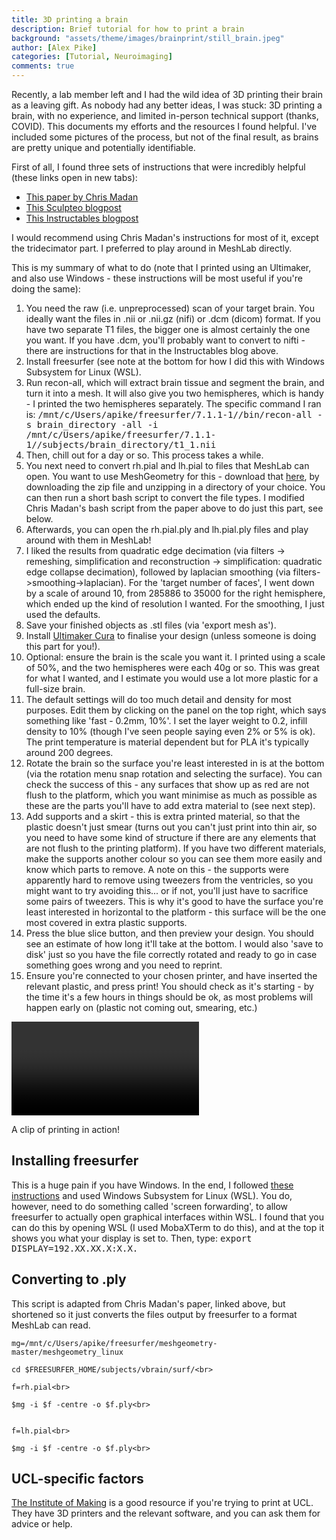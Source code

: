 ```yaml
---
title: 3D printing a brain
description: Brief tutorial for how to print a brain
background: "assets/theme/images/brainprint/still_brain.jpeg"
author: [Alex Pike]
categories: [Tutorial, Neuroimaging]
comments: true
---
```


Recently, a lab member left and I had the wild idea of 3D printing their brain as a leaving gift. As nobody had any better ideas, I was stuck: 3D printing a brain, with no experience, and limited in-person technical support (thanks, COVID). This documents my efforts and the resources I found helpful. I've included some pictures of the process, but not of the final result, as brains are pretty unique and potentially identifiable.
	
First of all, I found three sets of instructions that were incredibly helpful (these links open in new tabs): 
    <ul>
    <li><a href ="https://riojournal.com/articles.php?journal_name=rio&id=10398" target="_blank">This paper by Chris Madan</a></li>
    <li><a href="https://www.sculpteo.com/blog/2017/11/08/how-to-3d-print-your-own-brain-using-mri-or-ct-scans-free-software/" target="_blank">This Sculpteo blogpost</a></li> 
    <li><a href="https://www.instructables.com/3D-print-your-own-brain/" target="_blank">This Instructables blogpost</a></li></ul>
  
  I would recommend using Chris Madan's instructions for most of it, except the tridecimator part. I preferred to play around in MeshLab directly.</p>

  <p>This is my summary of what to do (note that I printed using an Ultimaker, and also use Windows - these instructions will be most useful if you're doing the same):
    <ol>
      <li>You need the raw (i.e. unpreprocessed) scan of your target brain. You ideally want the files in .nii or .nii.gz (nifi) or .dcm (dicom) format. If you have two separate T1 files, the bigger one is almost certainly the one you want. If you have .dcm, you'll probably want to convert to nifti - there are instructions for that in the Instructables blog above. </li>
      <li>Install freesurfer (see note at the bottom for how I did this with Windows Subsystem for Linux (WSL).  </li>
      <li>Run recon-all, which will extract brain tissue and segment the brain, and turn it into a mesh. It will also give you two hemispheres, which is handy - I printed the two hemispheres separately. The specific command I ran is:
        <samp>/mnt/c/Users/apike/freesurfer/7.1.1-1//bin/recon-all -s brain_directory -all -i /mnt/c/Users/apike/freesurfer/7.1.1-1//subjects/brain_directory/t1_1.nii </samp></li>
        </samp>
      <li>Then, chill out for a day or so. This process takes a while.</li>
      <li>You next need to convert rh.pial and lh.pial to files that MeshLab can open. You want to use MeshGeometry for this - download that <a href="https://github.com/r03ert0/meshgeometry" target="_blank">here</a>, by downloading the zip file and unzipping in a directory of your choice. You can then run a short bash script to convert the file types. I modified Chris Madan's bash script from the paper above to do just this part, see below. </li>
      <li>Afterwards, you can open the rh.pial.ply and lh.pial.ply files and play around with them in MeshLab!</li>
      <li>I liked the results from quadratic edge decimation (via filters -> remeshing, simplification and reconstruction -> simplification: quadratic edge collapse decimation), followed by laplacian smoothing (via filters->smoothing->laplacian). For the 'target number of faces', I went down by a scale of around 10, from 285886 to 35000 for the right hemisphere, which ended up the kind of resolution I wanted. For the smoothing, I just used the defaults. </li>
      <li>Save your finished objects as .stl files (via 'export mesh as'). </li>
      <li>Install <a href="https://ultimaker.com/software/ultimaker-cura">Ultimaker Cura</a> to finalise your design (unless someone is doing this part for you!).</li>
      <li>Optional: ensure the brain is the scale you want it. I printed using a scale of 50%, and the two hemispheres were each 40g or so. This was great for what I wanted, and I estimate you would use a lot more plastic for a full-size brain.</li>
      <li>The default settings will do too much detail and density for most purposes. Edit them by clicking on the panel on the top right, which says something like 'fast - 0.2mm, 10%'. I set the layer weight to 0.2, infill density to 10% (though I've seen people saying even 2% or 5% is ok). The print temperature is material dependent but for PLA it's typically around 200 degrees.</li>
      <li>Rotate the brain so the surface you're least interested in is at the bottom (via the rotation menu snap rotation and selecting the surface). You can check the success of this - any surfaces that show up as red are not flush to the platform, which you want minimise as much as possible as these are the parts you'll have to add extra material to (see next step).</li>
      <li>Add supports and a skirt - this is extra printed material, so that the plastic doesn't just smear (turns out you can't just print into thin air, so you need to have some kind of structure if there are any elements that are not flush to the printing platform). If you have two different materials, make the supports another colour so you can see them more easily and know which parts to remove. A note on this - the supports were apparently hard to remove using tweezers from the ventricles, so you might want to try avoiding this... or if not, you'll just have to sacrifice some pairs of tweezers. This is why it's good to have the surface you're least interested in horizontal to the platform - this surface will be the one most covered in extra plastic supports. </li>
      <li>Press the blue slice button, and then preview your design. You should see an estimate of how long it'll take at the bottom. I would also 'save to disk' just so you have the file correctly rotated and ready to go in case something goes wrong and you need to reprint. </li>
      <li>Ensure you're connected to your chosen printer, and have inserted the relevant plastic, and press print! You should check as it's starting - by the time it's a few hours in things should be ok, as most problems will happen early on (plastic not coming out, smearing, etc.)</li>
     </ol>
  </p>

   <video> width=300 height=400 frameBorder="0" hspace=20 src="/assets/theme/images/brainprint/in_action.mp4" </video>
    <figcaption>A clip of printing in action!</figcaption>


  <h2>Installing freesurfer</h2>
  <p>This is a huge pain if you have Windows. In the end, I followed <a href="https://surfer.nmr.mgh.harvard.edu/fswiki/FS7_wsl">these instructions</a> and used Windows Subsystem for Linux (WSL).
  You do, however, need to do something called 'screen forwarding', to allow freesurfer to actually open graphical interfaces within WSL.
  I found that you can do this by opening WSL (I used MobaXTerm to do this), and at the top it shows you what your display is set to. Then, type: 
  <samp>export DISPLAY=192.XX.XX.X:X.X.</samp> </p>
     
  <h2>Converting to .ply</h2>
  <p>This script is adapted from Chris Madan's paper, linked above, but shortened so it just converts the files output by freesurfer to a format MeshLab can read. </p>
  <samp>
  
    mg=/mnt/c/Users/apike/freesurfer/meshgeometry-master/meshgeometry_linux

    cd $FREESURFER_HOME/subjects/vbrain/surf/<br>
    
    f=rh.pial<br>
    
    $mg -i $f -centre -o $f.ply<br>
     
    
    f=lh.pial<br>
    
    $mg -i $f -centre -o $f.ply<br>
 </samp>
  <h2>UCL-specific factors</h2>
  <p><a href="https://www.instituteofmaking.org.uk/makespace/faqs">The Institute of Making</a> is a good resource if you're trying to print at UCL. They have 3D printers and the relevant software, and you can ask them for advice or help.</p>
</div><!-- /.blurb -->